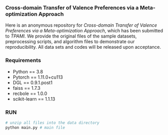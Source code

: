### Cross-domain Transfer of Valence Preferences via a Meta-optimization Approach

Here is an anonymous repository for *Cross-domain Transfer of Valence Preferences via a Meta-optimization Approach*, which has been submitted to *TPAMI*. We provide the original files of the sample datasets, preprocessing scripts, and algorithm files to demonstrate our reproducibility. All data sets and codes will be released upon acceptance.



### Requirements

- Python == 3.8
- Pytorch == 1.11.0+cu113
- DGL == 0.9.1.post1
- faiss == 1.7.3
- recbole == 1.0.0
- scikit-learn == 1.1.13



### RUN

```python
# unzip all files into the data directory
python main.py # main file
```



